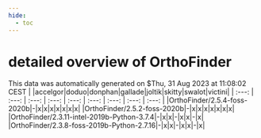 ```yaml
---
hide:
  - toc
---
```


detailed overview of OrthoFinder
================================


This data was automatically generated on $Thu, 31 Aug 2023 at 11:08:02 CEST
| |accelgor|doduo|donphan|gallade|joltik|skitty|swalot|victini|
| :---: | :---: | :---: | :---: | :---: | :---: | :---: | :---: | :---: |
|OrthoFinder/2.5.4-foss-2020b|-|x|x|x|x|x|x|x|
|OrthoFinder/2.5.2-foss-2020b|-|x|x|x|x|x|x|x|
|OrthoFinder/2.3.11-intel-2019b-Python-3.7.4|-|x|x|-|x|x|-|x|
|OrthoFinder/2.3.8-foss-2019b-Python-2.7.16|-|x|x|-|x|x|-|x|
